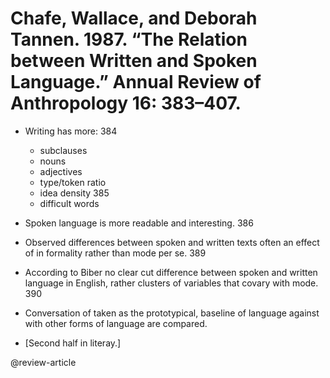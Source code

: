 # Chafe, Wallace, and Deborah Tannen. 1987. “The Relation between Written and Spoken Language.” Annual Review of Anthropology 16: 383–407.

- Writing has more: 384
  - subclauses
  - nouns
  - adjectives
  - type/token ratio
  - idea density 385
  - difficult words

- Spoken language is more readable and interesting. 386

- Observed differences between spoken and written texts often an effect of in formality rather than mode per se. 389

- According to Biber no clear cut difference between spoken and written language in English, rather clusters of variables that covary with mode. 390

- Conversation of taken as the prototypical, baseline of language against with other forms of language are compared. 

- [Second half in literay.]

@review-article
